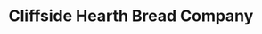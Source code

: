 ---
title: "Cliffside Hearth Bread Company"
url: /scarborough/cliffside-hearth-bread-company/
shop: Bäckerei
---